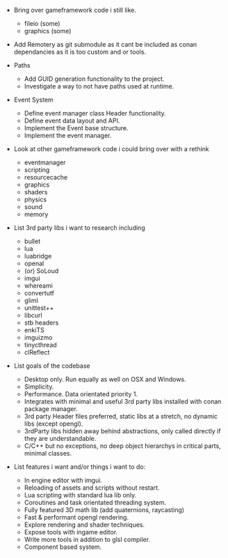 - Bring over gameframework code i still like.
	- fileio (some)
	- graphics (some)

- Add Remotery as git submodule as it cant be included as conan dependancies as it is too custom and or tools.

- Paths
	- Add GUID generation functionality to the project.
	- Investigate a way to not have paths used at runtime.

- Event System
	- Define event manager class Header functionality.
	- Define event data layout and API.
	- Implement the Event base structure.
	- Implement the event manager.

- Look at other gameframework code i could bring over with a rethink
	- eventmanager
	- scripting
	- resourcecache
	- graphics
	- shaders
	- physics
	- sound
	- memory

- List 3rd party libs i want to research including
	- bullet
	- lua
	- luabridge
	- openal
	- (or) SoLoud
	- imgui
	- whereami
	- convertutf
	- gliml
	- unittest++
	- libcurl
	- stb headers
	- enkiTS
	- imguizmo
	- tinycthread
	- clReflect

- List goals of the codebase
	- Desktop only. Run equally as well on OSX and Windows.
	- Simplicity.
	- Performance. Data orientated priority 1.
	- Integrates with minimal and useful 3rd party libs installed with conan package manager.
	- 3rd party Header files preferred, static libs at a stretch, no dynamic libs (except opengl).
	- 3rdParty libs hidden away behind abstractions, only called directly if they are understandable.
	- C/C++ but no exceptions, no deep object hierarchys in critical parts, minimal classes.

- List features i want and/or things i want to do:
	- In engine editor with imgui.
	- Reloading of assets and scripts without restart.
	- Lua scripting with standard lua lib only.
	- Coroutines and task orientated threading system.
	- Fully featured 3D math lib (add quaternions, raycasting)
	- Fast & performant opengl rendering.
	- Explore rendering and shader techniques.
	- Expose tools with ingame editor.
	- Write more tools in addition to glsl compiler.
	- Component based system.
